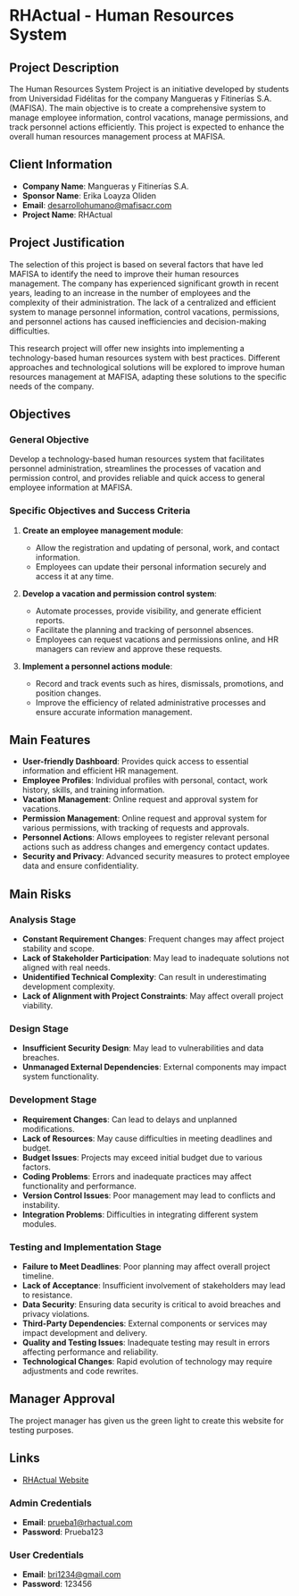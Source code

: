 # RHActual - Human Resources System

## Project Description

The Human Resources System Project is an initiative developed by students from Universidad Fidélitas for the company Mangueras y Fitinerías S.A. (MAFISA). The main objective is to create a comprehensive system to manage employee information, control vacations, manage permissions, and track personnel actions efficiently. This project is expected to enhance the overall human resources management process at MAFISA.

## Client Information

- **Company Name**: Mangueras y Fitinerías S.A.
- **Sponsor Name**: Erika Loayza Oliden
- **Email**: desarrollohumano@mafisacr.com
- **Project Name**: RHActual

## Project Justification

The selection of this project is based on several factors that have led MAFISA to identify the need to improve their human resources management. The company has experienced significant growth in recent years, leading to an increase in the number of employees and the complexity of their administration. The lack of a centralized and efficient system to manage personnel information, control vacations, permissions, and personnel actions has caused inefficiencies and decision-making difficulties.

This research project will offer new insights into implementing a technology-based human resources system with best practices. Different approaches and technological solutions will be explored to improve human resources management at MAFISA, adapting these solutions to the specific needs of the company.

## Objectives

### General Objective

Develop a technology-based human resources system that facilitates personnel administration, streamlines the processes of vacation and permission control, and provides reliable and quick access to general employee information at MAFISA.

### Specific Objectives and Success Criteria

1. **Create an employee management module**:
    - Allow the registration and updating of personal, work, and contact information.
    - Employees can update their personal information securely and access it at any time.

2. **Develop a vacation and permission control system**:
    - Automate processes, provide visibility, and generate efficient reports.
    - Facilitate the planning and tracking of personnel absences.
    - Employees can request vacations and permissions online, and HR managers can review and approve these requests.

3. **Implement a personnel actions module**:
    - Record and track events such as hires, dismissals, promotions, and position changes.
    - Improve the efficiency of related administrative processes and ensure accurate information management.

## Main Features

- **User-friendly Dashboard**: Provides quick access to essential information and efficient HR management.
- **Employee Profiles**: Individual profiles with personal, contact, work history, skills, and training information.
- **Vacation Management**: Online request and approval system for vacations.
- **Permission Management**: Online request and approval system for various permissions, with tracking of requests and approvals.
- **Personnel Actions**: Allows employees to register relevant personal actions such as address changes and emergency contact updates.
- **Security and Privacy**: Advanced security measures to protect employee data and ensure confidentiality.

## Main Risks

### Analysis Stage

- **Constant Requirement Changes**: Frequent changes may affect project stability and scope.
- **Lack of Stakeholder Participation**: May lead to inadequate solutions not aligned with real needs.
- **Unidentified Technical Complexity**: Can result in underestimating development complexity.
- **Lack of Alignment with Project Constraints**: May affect overall project viability.

### Design Stage

- **Insufficient Security Design**: May lead to vulnerabilities and data breaches.
- **Unmanaged External Dependencies**: External components may impact system functionality.

### Development Stage

- **Requirement Changes**: Can lead to delays and unplanned modifications.
- **Lack of Resources**: May cause difficulties in meeting deadlines and budget.
- **Budget Issues**: Projects may exceed initial budget due to various factors.
- **Coding Problems**: Errors and inadequate practices may affect functionality and performance.
- **Version Control Issues**: Poor management may lead to conflicts and instability.
- **Integration Problems**: Difficulties in integrating different system modules.

### Testing and Implementation Stage

- **Failure to Meet Deadlines**: Poor planning may affect overall project timeline.
- **Lack of Acceptance**: Insufficient involvement of stakeholders may lead to resistance.
- **Data Security**: Ensuring data security is critical to avoid breaches and privacy violations.
- **Third-Party Dependencies**: External components or services may impact development and delivery.
- **Quality and Testing Issues**: Inadequate testing may result in errors affecting performance and reliability.
- **Technological Changes**: Rapid evolution of technology may require adjustments and code rewrites.

## Manager Approval

The project manager has given us the green light to create this website for testing purposes.

## Links

- [RHActual Website](https://rhactual.flutterflow.app/)

### Admin Credentials

- **Email**: prueba1@rhactual.com
- **Password**: Prueba123

### User Credentials

- **Email**: bri1234@gmail.com
- **Password**: 123456
